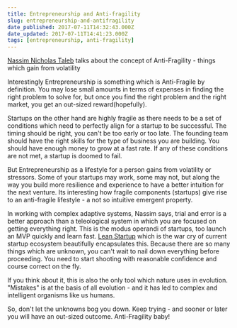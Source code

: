 ```yaml
---
title: Entrepreneurship and Anti-fragility
slug: entrepreneurship-and-antifragility
date_published: 2017-07-11T14:32:43.000Z
date_updated: 2017-07-11T14:41:23.000Z
tags: [entrepreneurship, anti-fragility]
---
```


[Nassim Nicholas Taleb](http://www.fooledbyrandomness.com) talks about the concept of Anti-Fragility - things which gain from volatility

Interestingly Entrepreneurship is something which is Anti-Fragile by definition. You may lose small amounts in terms of expenses in finding the right problem to solve for, but once you find the right problem and the right market, you get an out-sized reward(hopefully).

Startups on the other hand are highly fragile as there needs to be a set of conditions which need to perfectly align for a startup to be successful. The timing should be right, you can't be too early or too late. The founding team should have the right skills for the type of business you are building. You should have enough money to grow at a fast rate. If any of these conditions are not met, a startup is doomed to fail.

But Entrepreneurship as a lifestyle for a person gains from volatility or stressors. Some of your startups may work, some may not, but along the way you build more resilience and experience to have a better intuition for the next venture. Its interesting how fragile components (startups) give rise to an anti-fragile lifestyle - a not so intuitive emergent property.

In working with complex adaptive systems, Nassim says, trial and error is a better approach than a teleological system in which you are focused on getting everything right. This is the modus operandi of startups, too launch an MVP quickly and learn fast. [Lean Startup](http://theleanstartup.com/) which is the war cry of current startup ecosystem beautifully encapsulates this. Because there are so many things which are unknown, you can't wait to nail down everything before proceeding. You need to start shooting with reasonable confidence and course correct on the fly.

If you think about it, this is also the only tool which nature uses in evolution. "Mistakes" is at the basis of all evolution - and it has led to complex and intelligent organisms like us humans.

So, don't let the unknowns bog you down. Keep trying - and sooner or later you will have an out-sized outcome. Anti-Fragility baby!
